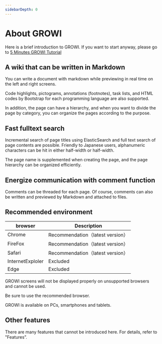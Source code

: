 ```yaml
---
sidebarDepth: 0
---
```


# About GROWI

Here is a brief introduction to GROWI.
If you want to start anyway, please go to [5 Minutes GROWI Tutorial](/en/guide/getting-started/five_minutes.md)

## A wiki that can be written in Markdown

You can write a document with markdown while previewing in real time on the left and right screens.

Code highlights, pictograms, annotations (footnotes), task lists, and HTML codes by Bootstrap for each programming language are also supported.

In addition, the page can have a hierarchy, and when you want to divide the page by category, you can organize the pages according to the purpose.

## Fast fulltext search

Incremental search of page titles using ElasticSearch and full text search of page contents are possible. Friendly to Japanese users, alphanumeric characters can be hit in either half-width or half-width.

The page name is supplemented when creating the page, and the page hierarchy can be organized efficiently.

## Energize communication with comment function

Comments can be threaded for each page. Of course, comments can also be written and previewed by Markdown and attached to files.

## Recommended environment

|browser|Description|
|---|---|
|Chrome| Recommendation（latest version）|
|FireFox| Recommendation（latest version）|
|Safari| Recommendation（latest version）|
|InternetExploler|Excluded|
|Edge|Excluded|

GROWI screens will not be displayed properly
on unsupported browsers and cannot be used.

Be sure to use the recommended browser.

GROWI is available on PCs, smartphones and tablets.

## Other features

There are many features that cannot be introduced here.
For details, refer to "Features”.